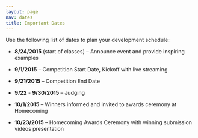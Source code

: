 ```yaml
---
layout: page
nav: dates
title: Important Dates
---
```


Use the following list of dates to plan your development schedule:

* **8/24/2015** (start of classes) – Announce event and provide inspiring examples

* **9/1/2015** – Competition Start Date, Kickoff with live streaming

* **9/21/2015** – Competition End Date

* **9/22** - **9/30/2015** – Judging

* **10/1/2015** – Winners informed and invited to awards ceremony at Homecoming

* **10/23/2015** – Homecoming Awards Ceremony with winning submission videos presentation
